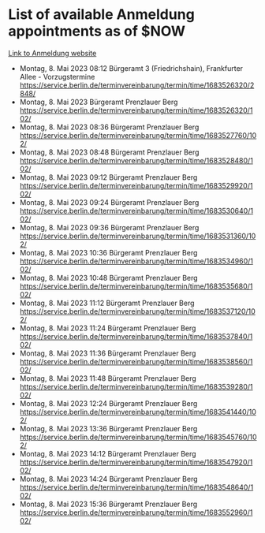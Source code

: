 # List of available Anmeldung appointments as of $NOW
[Link to Anmeldung website](https://service.berlin.de/terminvereinbarung/termin/tag.php?termin=1&anliegen[]=120686&dienstleisterlist=122210,122217,327316,122219,327312,122227,327314,122231,327346,122243,327348,122254,122252,329742,122260,329745,122262,329748,122271,327278,122273,327274,122277,327276,330436,122280,327294,122282,327290,122284,327292,122291,327270,122285,327266,122286,327264,122296,327268,150230,329760,122297,327286,122294,327284,122312,329763,122314,329775,122304,327330,122311,327334,122309,327332,317869,122281,327352,122279,329772,122283,122276,327324,122274,327326,122267,329766,122246,327318,122251,327320,122257,327322,122208,327298,122226,327300&herkunft=http%3A%2F%2Fservice.berlin.de%2Fdienstleistung%2F120686%2F)
- Montag, 8. Mai 2023 08:12 Bürgeramt 3 (Friedrichshain), Frankfurter Allee - Vorzugstermine https://service.berlin.de/terminvereinbarung/termin/time/1683526320/2848/
- Montag, 8. Mai 2023  Bürgeramt Prenzlauer Berg https://service.berlin.de/terminvereinbarung/termin/time/1683526320/102/
- Montag, 8. Mai 2023 08:36 Bürgeramt Prenzlauer Berg https://service.berlin.de/terminvereinbarung/termin/time/1683527760/102/
- Montag, 8. Mai 2023 08:48 Bürgeramt Prenzlauer Berg https://service.berlin.de/terminvereinbarung/termin/time/1683528480/102/
- Montag, 8. Mai 2023 09:12 Bürgeramt Prenzlauer Berg https://service.berlin.de/terminvereinbarung/termin/time/1683529920/102/
- Montag, 8. Mai 2023 09:24 Bürgeramt Prenzlauer Berg https://service.berlin.de/terminvereinbarung/termin/time/1683530640/102/
- Montag, 8. Mai 2023 09:36 Bürgeramt Prenzlauer Berg https://service.berlin.de/terminvereinbarung/termin/time/1683531360/102/
- Montag, 8. Mai 2023 10:36 Bürgeramt Prenzlauer Berg https://service.berlin.de/terminvereinbarung/termin/time/1683534960/102/
- Montag, 8. Mai 2023 10:48 Bürgeramt Prenzlauer Berg https://service.berlin.de/terminvereinbarung/termin/time/1683535680/102/
- Montag, 8. Mai 2023 11:12 Bürgeramt Prenzlauer Berg https://service.berlin.de/terminvereinbarung/termin/time/1683537120/102/
- Montag, 8. Mai 2023 11:24 Bürgeramt Prenzlauer Berg https://service.berlin.de/terminvereinbarung/termin/time/1683537840/102/
- Montag, 8. Mai 2023 11:36 Bürgeramt Prenzlauer Berg https://service.berlin.de/terminvereinbarung/termin/time/1683538560/102/
- Montag, 8. Mai 2023 11:48 Bürgeramt Prenzlauer Berg https://service.berlin.de/terminvereinbarung/termin/time/1683539280/102/
- Montag, 8. Mai 2023 12:24 Bürgeramt Prenzlauer Berg https://service.berlin.de/terminvereinbarung/termin/time/1683541440/102/
- Montag, 8. Mai 2023 13:36 Bürgeramt Prenzlauer Berg https://service.berlin.de/terminvereinbarung/termin/time/1683545760/102/
- Montag, 8. Mai 2023 14:12 Bürgeramt Prenzlauer Berg https://service.berlin.de/terminvereinbarung/termin/time/1683547920/102/
- Montag, 8. Mai 2023 14:24 Bürgeramt Prenzlauer Berg https://service.berlin.de/terminvereinbarung/termin/time/1683548640/102/
- Montag, 8. Mai 2023 15:36 Bürgeramt Prenzlauer Berg https://service.berlin.de/terminvereinbarung/termin/time/1683552960/102/
